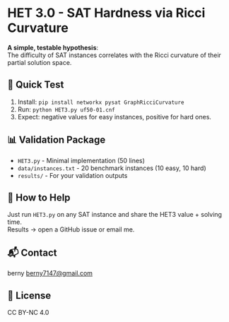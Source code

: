 # HET 3.0 - SAT Hardness via Ricci Curvature

**A simple, testable hypothesis**:  
The difficulty of SAT instances correlates with the Ricci curvature of their partial solution space.

## 🎯 Quick Test

1. Install: `pip install networkx pysat GraphRicciCurvature`
2. Run: `python HET3.py uf50-01.cnf`
3. Expect: negative values for easy instances, positive for hard ones.

## 📊 Validation Package

- `HET3.py` - Minimal implementation (50 lines)
- `data/instances.txt` - 20 benchmark instances (10 easy, 10 hard)
- `results/` - For your validation outputs

## 🤝 How to Help

Just run `HET3.py` on any SAT instance and share the HET3 value + solving time.  
Results → open a GitHub issue or email me.

## 📬 Contact
berny berny7147@gmail.com

## 📄 License
CC BY-NC 4.0 
